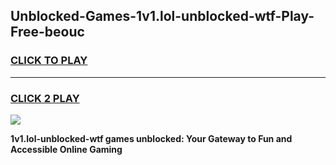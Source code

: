 
## Unblocked-Games-1v1.lol-unblocked-wtf-Play-Free-beouc
<h3>
<a href="https://premium76.site?title=1v1.lol-unblocked-wtf&ref=21A">CLICK TO PLAY</a></h3>
<hr>

<h3>
<a href="https://premium76.site?title=1v1.lol-unblocked-wtf&ref=21A">CLICK 2 PLAY</a>
  
</h3>

<a href="https://premium76.site?title=1v1.lol-unblocked-wtf&ref=21A"><img src="https://clearcache.store/games.png"></a>


**1v1.lol-unblocked-wtf games unblocked: Your Gateway to Fun and Accessible Online Gaming**
